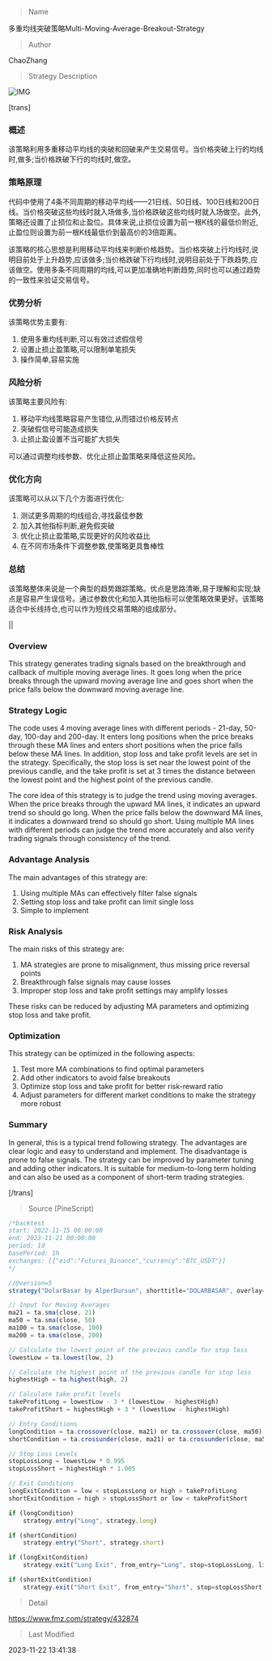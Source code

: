 
> Name

多重均线突破策略Multi-Moving-Average-Breakout-Strategy

> Author

ChaoZhang

> Strategy Description

![IMG](https://www.fmz.com/upload/asset/10cbd9bcd878448cb27.png)

[trans]

### 概述

该策略利用多重移动平均线的突破和回破来产生交易信号。当价格突破上行的均线时,做多;当价格跌破下行的均线时,做空。

### 策略原理

代码中使用了4条不同周期的移动平均线——21日线、50日线、100日线和200日线。当价格突破这些均线时就入场做多,当价格跌破这些均线时就入场做空。此外,策略还设置了止损位和止盈位。具体来说,止损位设置为前一根K线的最低价附近,止盈位则设置为前一根K线最低价到最高价的3倍距离。

该策略的核心思想是利用移动平均线来判断价格趋势。当价格突破上行均线时,说明目前处于上升趋势,应该做多;当价格跌破下行均线时,说明目前处于下跌趋势,应该做空。使用多条不同周期的均线,可以更加准确地判断趋势,同时也可以通过趋势的一致性来验证交易信号。

### 优势分析

该策略优势主要有:

1. 使用多重均线判断,可以有效过滤假信号
2. 设置止损止盈策略,可以限制单笔损失
3. 操作简单,容易实施

### 风险分析

该策略主要风险有:

1. 移动平均线策略容易产生错位,从而错过价格反转点
2. 突破假信号可能造成损失
3. 止损止盈设置不当可能扩大损失

可以通过调整均线参数、优化止损止盈策略来降低这些风险。

### 优化方向 

该策略可以从以下几个方面进行优化:

1. 测试更多周期的均线组合,寻找最佳参数
2. 加入其他指标判断,避免假突破
3. 优化止损止盈策略,实现更好的风险收益比
4. 在不同市场条件下调整参数,使策略更具鲁棒性

### 总结

该策略整体来说是一个典型的趋势跟踪策略。优点是思路清晰,易于理解和实现;缺点是容易产生误信号。通过参数优化和加入其他指标可以使策略效果更好。该策略适合中长线持仓,也可以作为短线交易策略的组成部分。

||

### Overview

This strategy generates trading signals based on the breakthrough and callback of multiple moving average lines. It goes long when the price breaks through the upward moving average line and goes short when the price falls below the downward moving average line.  

### Strategy Logic

The code uses 4 moving average lines with different periods - 21-day, 50-day, 100-day and 200-day. It enters long positions when the price breaks through these MA lines and enters short positions when the price falls below these MA lines. In addition, stop loss and take profit levels are set in the strategy. Specifically, the stop loss is set near the lowest point of the previous candle, and the take profit is set at 3 times the distance between the lowest point and the highest point of the previous candle.

The core idea of this strategy is to judge the trend using moving averages. When the price breaks through the upward MA lines, it indicates an upward trend so should go long. When the price falls below the downward MA lines, it indicates a downward trend so should go short. Using multiple MA lines with different periods can judge the trend more accurately and also verify trading signals through consistency of the trend.

### Advantage Analysis 

The main advantages of this strategy are:

1. Using multiple MAs can effectively filter false signals
2. Setting stop loss and take profit can limit single loss  
3. Simple to implement

### Risk Analysis

The main risks of this strategy are:

1. MA strategies are prone to misalignment, thus missing price reversal points  
2. Breakthrough false signals may cause losses
3. Improper stop loss and take profit settings may amplify losses

These risks can be reduced by adjusting MA parameters and optimizing stop loss and take profit.

### Optimization

This strategy can be optimized in the following aspects:

1. Test more MA combinations to find optimal parameters  
2. Add other indicators to avoid false breakouts
3. Optimize stop loss and take profit for better risk-reward ratio 
4. Adjust parameters for different market conditions to make the strategy more robust

### Summary

In general, this is a typical trend following strategy. The advantages are clear logic and easy to understand and implement. The disadvantage is prone to false signals. The strategy can be improved by parameter tuning and adding other indicators. It is suitable for medium-to-long term holding and can also be used as a component of short-term trading strategies.

[/trans]



> Source (PineScript)

``` javascript
/*backtest
start: 2022-11-15 00:00:00
end: 2023-11-21 00:00:00
period: 1d
basePeriod: 1h
exchanges: [{"eid":"Futures_Binance","currency":"BTC_USDT"}]
*/

//@version=5
strategy("DolarBasar by AlperDursun", shorttitle="DOLARBASAR", overlay=true)

// Input for Moving Averages
ma21 = ta.sma(close, 21)
ma50 = ta.sma(close, 50)
ma100 = ta.sma(close, 100)
ma200 = ta.sma(close, 200)

// Calculate the lowest point of the previous candle for stop loss
lowestLow = ta.lowest(low, 2)

// Calculate the highest point of the previous candle for stop loss
highestHigh = ta.highest(high, 2)

// Calculate take profit levels
takeProfitLong = lowestLow - 3 * (lowestLow - highestHigh)
takeProfitShort = highestHigh + 3 * (lowestLow - highestHigh)

// Entry Conditions
longCondition = ta.crossover(close, ma21) or ta.crossover(close, ma50) or ta.crossover(close, ma100) or ta.crossover(close, ma200)
shortCondition = ta.crossunder(close, ma21) or ta.crossunder(close, ma50) or ta.crossunder(close, ma100) or ta.crossunder(close, ma200)

// Stop Loss Levels
stopLossLong = lowestLow * 0.995
stopLossShort = highestHigh * 1.005

// Exit Conditions
longExitCondition = low < stopLossLong or high > takeProfitLong
shortExitCondition = high > stopLossShort or low < takeProfitShort

if (longCondition)
    strategy.entry("Long", strategy.long)

if (shortCondition)
    strategy.entry("Short", strategy.short)

if (longExitCondition)
    strategy.exit("Long Exit", from_entry="Long", stop=stopLossLong, limit=takeProfitLong)

if (shortExitCondition)
    strategy.exit("Short Exit", from_entry="Short", stop=stopLossShort, limit=takeProfitShort)

```

> Detail

https://www.fmz.com/strategy/432874

> Last Modified

2023-11-22 13:41:38
